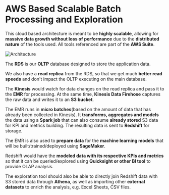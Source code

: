 
# AWS Based Scalable Batch Processing and Exploration

This cloud based architecture is meant to be **highly scalable**, allowing for **massive data growth without loss of performance** due to the **distributed nature** of the tools used. All tools referenced are part of the **AWS Suite**.

![Architecture](https://i.imgur.com/fuK2cpm.png)


The **RDS** is our **OLTP** database designed to store the application data.

We also have a **read replica** from the RDS, so that we get much **better read speeds** and don't impact the OLTP executing on the main database.

The **Kinesis** would watch for data changes on the read replica and pass it to the **EMR** for processing. At the same time, **Kinesis Data Firehose** captures the raw data and writes it to an **S3 bucket**.

The EMR runs in **micro batches**(based on the amount of data that has already been collected in Kinesis). It **transforms, aggregates and models** the data using a **Spark job** that can also consume **already stored** S3 data for KPI and metrics building. The resulting data is sent to **Redshift** for storage.

The EMR is also used to **prepare data** for the **machine learning models** that will be built/trained/deployed using **SageMaker**.

Redshift would have the **modeled data with its respective KPIs and metrics** so that it can be queried/explored using **Quicksight or other BI tool** to provide OLAP analysis.

The exploration tool should also be able to directly join Redshift data with S3 stored data through **Athena**, as well as importing other **external datasets** to enrich the analysis, e.g. Excel Sheets, CSV files.
